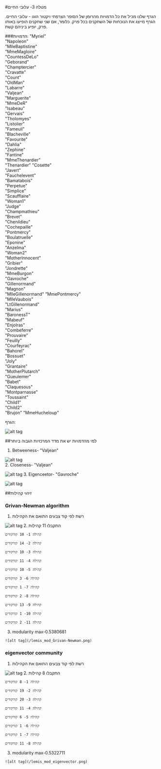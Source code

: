 #מטלה 3- עלובי החיים

הגרף שלנו מכיל את כל הדמויות מהרומן של הסופר הצרפתי ויקטור הוגו - עלובי החיים.
הגרף מייצג את הנוכחות של השחקנים בכל פרק. כלומר, אם שני שחקנים הופיעו באותו פרק, יופיע ביניהם קשת.

###הדמויות:
"Myriel"           
"Napoleon"         
"MlleBaptistine"   
"MmeMagloire"      
"CountessDeLo"    
"Geborand"         
"Champtercier"     
"Cravatte"         
"Count"            
"OldMan"          
"Labarre"          
"Valjean"          
"Marguerite"       
"MmeDeR"           
"Isabeau"         
"Gervais"          
"Tholomyes"        
"Listolier"        
"Fameuil"          
"Blacheville"     
"Favourite"        
"Dahlia"           
"Zephine"          
"Fantine"          
"MmeThenardier"   
"Thenardier"
"Cosette"          
"Javert"           
"Fauchelevent"     
"Bamatabois"      
"Perpetue"         
"Simplice"         
"Scaufflaire"      
"Woman1"           
"Judge"           
"Champmathieu"     
"Brevet"           
"Chenildieu"       
"Cochepaille"      
"Pontmercy"       
"Boulatruelle"     
"Eponine"          
"Anzelma"          
"Woman2"           
"MotherInnocent"  
"Gribier"          
"Jondrette"        
"MmeBurgon"        
"Gavroche"         
"Gillenormand"    
"Magnon"           
"MlleGillenormand" 
"MmePontmercy"     
"MlleVaubois"      
"LtGillenormand"  
"Marius"           
"BaronessT"        
"Mabeuf"           
"Enjolras"         
"Combeferre"      
"Prouvaire"        
"Feuilly"          
"Courfeyrac"       
"Bahorel"          
"Bossuet"         
"Joly"             
"Grantaire"        
"MotherPlutarch"   
"Gueulemer"        
"Babet"           
"Claquesous"       
"Montparnasse"     
"Toussaint"        
"Child1"           
"Child2"          
"Brujon"
"MmeHucheloup"    

הגרף:

![alt tag](/lesmis_plot.png)

##למי מהדמויות יש את מדד המרכזיות הגבוה ביותר

1. Betweeness- "Valjean"

![alt tag](/lesmis_plot_betweenness.png)  
2. Closeness- "Valjean"

![alt tag](/lesmis_plot_closeness.png)
3. Eigenceetor- "Gavroche"

![alt tag](/lesmis_plot_evcent.png)


##זיהוי קהילות

### Grivan-Newman algorithm

  1. רשת לפי קוד צבעים התואם את הקהילות
  
   ![alt tag](/lemis_plot_Grivan-Newman.png)
  2. התקבלו 11 קהילות
  
    קהילה 1- 10 קודקודים

    קהילה 2- 14 קודקודים
    
    קהילה 3- 10 קודקודים

    קהילה 4- 11 קודקודים

    קהילה 5- 10 קודקודים

    קהילה 6- 3 קודקודים

    קהילה 7- 1 קודקודים
    
    קהילה 8- 2 קודקודים
    
    קהילה 9- 13 קודקודים
    
    קהילה 10- 1 קודקודים
    
    קהילה 11- 2 קודקודים
  3. modularity max-0.5380681
  
    ![alt tag](/lemis_mod_Grivan-Newman.png)



### eigenvector community

  1. רשת לפי קוד צבעים התואם את הקהילות
  
   ![alt tag](/lemis_plot_eigenvector.png)
  2. התקבלו 8 קהילות
  
    קהילה 1- 8 קודקודים

    קהילה 2- 19 קודקודים
    
    קהילה 3- 20 קודקודים

    קהילה 4- 11 קודקודים
    
    קהילה 5- 6 קודקודים
    
    קהילה 6- 1 קודקודים
    
    קהילה 7- 1 קודקודים
    
    קהילה 8- 11 קודקודים
    
  3. modularity max-0.5322711
  
    ![alt tag](/lemis_mod_eigenvector.png)

